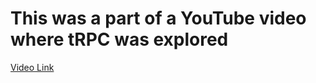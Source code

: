 # This was a part of a YouTube video where tRPC was explored
[Video Link](https://www.youtube.com/c/LesterFernandezIO)
